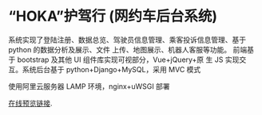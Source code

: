 # “HOKA”护驾行 (网约车后台系统)

系统实现了登陆注册、数据总览、驾驶员信息管理、乘客投诉信息管理、基于 python 的数据分析及展示、文件
上传、地图展示、机器人客服等功能。 前端基于 bootstrap 及其他 UI 组件库实现可视部分，Vue+jQuery+原
生 JS 实现交互。系统后台基于 python+Django+MySQL，采用 MVC 模式

使用阿里云服务器 LAMP 环境，nginx+uWSGI 部署

[在线预览链接](http://39.96.44.171:8001/register.html).
